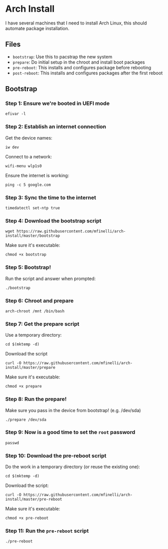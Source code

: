 # Arch Install

I have several machines that I need to install Arch Linux, this should automate
package installation.

## Files

* `bootstrap`: Use this to pacstrap the new system
* `prepare`: Do initial setup in the chroot and install boot packages
* `pre-reboot`: This installs and configures package before rebooting
* `post-reboot`: This installs and configures packages after the first reboot

## Bootstrap

### Step 1: Ensure we're booted in UEFI mode

```shell
efivar -l
```

### Step 2: Establish an internet connection

Get the device names:

```shell
iw dev
```

Connect to a network:

```shell
wifi-menu wlp1s0
```

Ensure the internet is working:

```shell
ping -c 5 google.com
```

### Step 3: Sync the time to the internet

```shell
timedatectl set-ntp true
```

### Step 4: Download the bootstrap script

```shell
wget https://raw.githubusercontent.com/mfinelli/arch-install/master/bootstrap
```

Make sure it's executable:

```shell
chmod +x bootstrap
```

### Step 5: Bootstrap!

Run the script and answer when prompted:

```shell
./bootstrap
```

### Step 6: Chroot and prepare

```shell
arch-chroot /mnt /bin/bash
```

### Step 7: Get the prepare script

Use a temporary directory:

```shell
cd $(mktemp -d)
```

Download the script

```shell
curl -O https://raw.githubusercontent.com/mfinelli/arch-install/master/prepare
```

Make sure it's executable:

```shell
chmod +x prepare
```

### Step 8: Run the prepare!

Make sure you pass in the device from bootstrap! (e.g. /dev/sda)

```shell
./prepare /dev/sda
```

### Step 9: Now is a good time to set the `root` password

```shell
passwd
```

### Step 10: Download the pre-reboot script

Do the work in a temporary directory (or reuse the existing one):

```shell
cd $(mktemp -d)
```

Download the script:

```shell
curl -O https://raw.githubusercontent.com/mfinelli/arch-install/master/pre-reboot
```

Make sure it's executable:

```shell
chmod +x pre-reboot
```

### Step 11: Run the `pre-reboot` script

```shell
./pre-reboot
```
